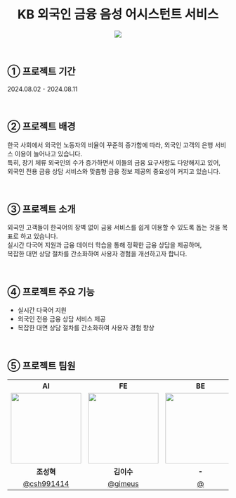 <div align="center">
<h1>
KB 외국인 금융 음성 어시스턴트 서비스
</h1>
<img src="https://github.com/user-attachments/assets/9513beb7-a657-4a44-a096-c86b0c6bfc50"/>
</div>

⠀
⠀
## ① 프로젝트 기간
2024.08.02 - 2024.08.11

⠀
⠀
## ② 프로젝트 배경
한국 사회에서 외국인 노동자의 비율이 꾸준히 증가함에 따라, 외국인 고객의 은행 서비스 이용이 늘어나고 있습니다.</br>
특히, 장기 체류 외국인의 수가 증가하면서 이들의 금융 요구사항도 다양해지고 있어,</br>
외국인 전용 금융 상담 서비스와 맞춤형 금융 정보 제공의 중요성이 커지고 있습니다.

⠀
⠀
## ③ 프로젝트 소개
외국인 고객들이 한국어의 장벽 없이 금융 서비스를 쉽게 이용할 수 있도록 돕는 것을 목표로 하고 있습니다.</br>
실시간 다국어 지원과 금융 데이터 학습을 통해 정확한 금융 상담을 제공하며,</br>
복잡한 대면 상담 절차를 간소화하여 사용자 경험을 개선하고자 합니다.

⠀
⠀
## ④ 프로젝트 주요 기능
- 실시간 다국어 지원
- 외국인 전용 금융 상담 서비스 제공
- 복잡한 대면 상담 절차를 간소화하여 사용자 경험 향상

⠀
⠀
## ⑤ 프로젝트 팀원
<div align="center">
<table>
  <tr>
    <th align="center">AI</th>
    <th align="center">FE</th>
    <th align="center">BE</th>
  </tr>
  <tr>
    <td align="center"><img src="https://github.com/csh991414.png?s=100" width="160"></td>
    <td align="center"><img src="https://github.com/gimeus.png?s=100" width="160"></td>
    <td align="center"><img src="https://via.placeholder.com/100x100.png?text=%20" width="160"></td>
  </tr>
  <tr>
    <td align="center"><b>조성혁</b></td>
    <td align="center"><b>김이수</b></td>
    <td align="center"><b>-</b></td>
  </tr>
  <tr>
    <td align="center"><a href="https://github.com/csh991414" target="_blank">@csh991414</a></td>
    <td align="center"><a href="https://github.com/gimeus" target="_blank">@gimeus</a></td>
    <td align="center"><a href="https://github.com" target="_blank">@</a></td>
  </tr>
</table>
</div>

